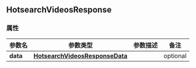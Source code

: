 <a name="HotsearchVideosResponse"></a>
## HotsearchVideosResponse
### 属性
参数名 | 参数类型 | 参数描述 | 备注
------------ | ------------- | ------------- | -------------
**data** | [**HotsearchVideosResponseData**](#HotsearchVideosResponseData) |  |  optional

<markdown src="./HotsearchVideosResponseData.md"/>

